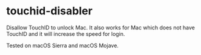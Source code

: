 # touchid-disabler
Disallow TouchID to unlock Mac.
It also works for Mac which does not have TouchID and it will increase the speed for login.

Tested on macOS Sierra and macOS Mojave.